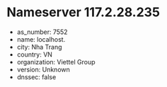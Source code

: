 # Nameserver 117.2.28.235

* as_number: 7552
* name: localhost.
* city: Nha Trang
* country: VN
* organization: Viettel Group
* version: Unknown
* dnssec: false
